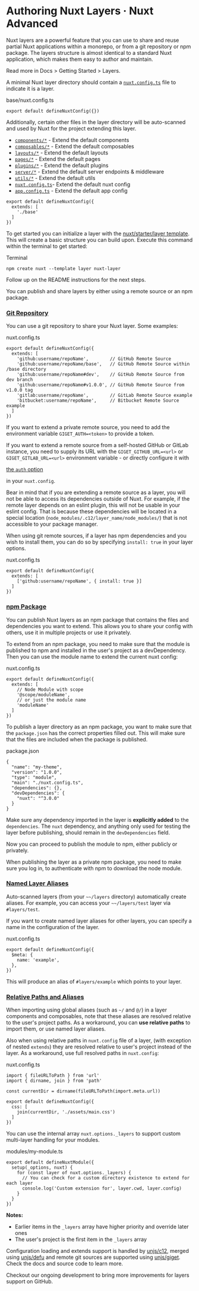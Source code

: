 # Authoring Nuxt Layers · Nuxt Advanced

Nuxt layers are a powerful feature that you can use to share and reuse partial Nuxt applications within a monorepo, or from a git repository or npm package. The layers structure is almost identical to a standard Nuxt application, which makes them easy to author and maintain.

Read more in Docs > Getting Started > Layers.

A minimal Nuxt layer directory should contain a [`nuxt.config.ts`](https://nuxt.com/docs/guide/directory-structure/nuxt-config) file to indicate it is a layer.

base/nuxt.config.ts

```
export default defineNuxtConfig({})

```

Additionally, certain other files in the layer directory will be auto-scanned and used by Nuxt for the project extending this layer.

- [`components/*`](https://nuxt.com/docs/guide/directory-structure/components) - Extend the default components
- [`composables/*`](https://nuxt.com/docs/guide/directory-structure/composables) - Extend the default composables
- [`layouts/*`](https://nuxt.com/docs/guide/directory-structure/layouts) - Extend the default layouts
- [`pages/*`](https://nuxt.com/docs/guide/directory-structure/pages) - Extend the default pages
- [`plugins/*`](https://nuxt.com/docs/guide/directory-structure/plugins) - Extend the default plugins
- [`server/*`](https://nuxt.com/docs/guide/directory-structure/server) - Extend the default server endpoints & middleware
- [`utils/*`](https://nuxt.com/docs/guide/directory-structure/utils) - Extend the default utils
- [`nuxt.config.ts`](https://nuxt.com/docs/guide/directory-structure/nuxt-config)\- Extend the default nuxt config
- [`app.config.ts`](https://nuxt.com/docs/guide/directory-structure/app-config) - Extend the default app config

```
export default defineNuxtConfig({
  extends: [
    './base'
  ]
})

```

To get started you can initialize a layer with the [nuxt/starter/layer template](https://github.com/nuxt/starter/tree/layer). This will create a basic structure you can build upon. Execute this command within the terminal to get started:

Terminal

```
npm create nuxt --template layer nuxt-layer

```

Follow up on the README instructions for the next steps.

You can publish and share layers by either using a remote source or an npm package.

### [Git Repository](#git-repository)

You can use a git repository to share your Nuxt layer. Some examples:

nuxt.config.ts

```
export default defineNuxtConfig({
  extends: [
    'github:username/repoName',        // GitHub Remote Source
    'github:username/repoName/base',   // GitHub Remote Source within /base directory
    'github:username/repoName#dev',    // GitHub Remote Source from dev branch
    'github:username/repoName#v1.0.0', // GitHub Remote Source from v1.0.0 tag
    'gitlab:username/repoName',        // GitLab Remote Source example
    'bitbucket:username/repoName',     // Bitbucket Remote Source example
  ]
})

```

If you want to extend a private remote source, you need to add the environment variable `GIGET_AUTH=<token>` to provide a token.

If you want to extend a remote source from a self-hosted GitHub or GitLab instance, you need to supply its URL with the `GIGET_GITHUB_URL=<url>` or `GIGET_GITLAB_URL=<url>` environment variable - or directly configure it with

[the `auth` option](https://github.com/unjs/c12#extending-config-layer-from-remote-sources)

in your `nuxt.config`.

Bear in mind that if you are extending a remote source as a layer, you will not be able to access its dependencies outside of Nuxt. For example, if the remote layer depends on an eslint plugin, this will not be usable in your eslint config. That is because these dependencies will be located in a special location (`node_modules/.c12/layer_name/node_modules/`) that is not accessible to your package manager.

When using git remote sources, if a layer has npm dependencies and you wish to install them, you can do so by specifying `install: true` in your layer options.

nuxt.config.ts

```
export default defineNuxtConfig({
  extends: [
    ['github:username/repoName', { install: true }]
  ]
})

```

### [npm Package](#npm-package)

You can publish Nuxt layers as an npm package that contains the files and dependencies you want to extend. This allows you to share your config with others, use it in multiple projects or use it privately.

To extend from an npm package, you need to make sure that the module is published to npm and installed in the user's project as a devDependency. Then you can use the module name to extend the current nuxt config:

nuxt.config.ts

```
export default defineNuxtConfig({
  extends: [
    // Node Module with scope
    '@scope/moduleName',
    // or just the module name
    'moduleName'
  ]
})

```

To publish a layer directory as an npm package, you want to make sure that the `package.json` has the correct properties filled out. This will make sure that the files are included when the package is published.

package.json

```
{
  "name": "my-theme",
  "version": "1.0.0",
  "type": "module",
  "main": "./nuxt.config.ts",
  "dependencies": {},
  "devDependencies": {
    "nuxt": "^3.0.0"
  }
}

```

Make sure any dependency imported in the layer is **explicitly added** to the `dependencies`. The `nuxt` dependency, and anything only used for testing the layer before publishing, should remain in the `devDependencies` field.

Now you can proceed to publish the module to npm, either publicly or privately.

When publishing the layer as a private npm package, you need to make sure you log in, to authenticate with npm to download the node module.

### [Named Layer Aliases](#named-layer-aliases)

Auto-scanned layers (from your `~~/layers` directory) automatically create aliases. For example, you can access your `~~/layers/test` layer via `#layers/test`.

If you want to create named layer aliases for other layers, you can specify a name in the configuration of the layer.

nuxt.config.ts

```
export default defineNuxtConfig({
  $meta: {
    name: 'example',
  },
})

```

This will produce an alias of `#layers/example` which points to your layer.

### [Relative Paths and Aliases](#relative-paths-and-aliases)

When importing using global aliases (such as `~/` and `@/`) in a layer components and composables, note that these aliases are resolved relative to the user's project paths. As a workaround, you can **use relative paths** to import them, or use named layer aliases.

Also when using relative paths in `nuxt.config` file of a layer, (with exception of nested `extends`) they are resolved relative to user's project instead of the layer. As a workaround, use full resolved paths in `nuxt.config`:

nuxt.config.ts

```
import { fileURLToPath } from 'url'
import { dirname, join } from 'path'

const currentDir = dirname(fileURLToPath(import.meta.url))

export default defineNuxtConfig({
  css: [
    join(currentDir, './assets/main.css')
  ]
})

```

You can use the internal array `nuxt.options._layers` to support custom multi-layer handling for your modules.

modules/my-module.ts

```
export default defineNuxtModule({
  setup(_options, nuxt) {
    for (const layer of nuxt.options._layers) {
      // You can check for a custom directory existence to extend for each layer
      console.log('Custom extension for', layer.cwd, layer.config)
    }
  }
})

```

**Notes:**

- Earlier items in the `_layers` array have higher priority and override later ones
- The user's project is the first item in the `_layers` array

Configuration loading and extends support is handled by [unjs/c12](https://github.com/unjs/c12), merged using [unjs/defu](https://github.com/unjs/defu) and remote git sources are supported using [unjs/giget](https://github.com/unjs/giget). Check the docs and source code to learn more.

Checkout our ongoing development to bring more improvements for layers support on GitHub.
